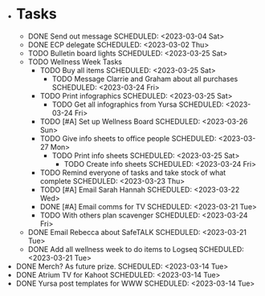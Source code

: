 - # Tasks
	- DONE Send out message
	  SCHEDULED: <2023-03-04 Sat>
	- DONE ECP delegate
	  SCHEDULED: <2023-03-02 Thu>
	- TODO Bulletin board lights
	  SCHEDULED: <2023-03-25 Sat>
	- TODO Wellness Week Tasks
		- TODO Buy all items
		  SCHEDULED: <2023-03-25 Sat>
			- TODO Message Clarrie and Graham about all purchases
			  SCHEDULED: <2023-03-24 Fri>
		- TODO Print infographics
		  SCHEDULED: <2023-03-25 Sat>
			- TODO Get all infographics from Yursa
			  SCHEDULED: <2023-03-24 Fri>
		- TODO [#A] Set up Wellness Board
		  SCHEDULED: <2023-03-26 Sun>
		- TODO Give info sheets to office people
		  SCHEDULED: <2023-03-27 Mon>
			- TODO Print info sheets
			  SCHEDULED: <2023-03-25 Sat>
				- TODO Create info sheets
				  SCHEDULED: <2023-03-24 Fri>
		- TODO Remind everyone of tasks and take stock of what complete
		  SCHEDULED: <2023-03-23 Thu>
		- TODO [#A] Email Sarah Hannah
		  SCHEDULED: <2023-03-22 Wed>
		- DONE [#A] Email comms for TV
		  SCHEDULED: <2023-03-21 Tue>
		- TODO With others plan scavenger
		  SCHEDULED: <2023-03-24 Fri>
	- DONE Email Rebecca about SafeTALK
	  SCHEDULED: <2023-03-21 Tue>
	- DONE Add all wellness week to do items to Logseq
	  SCHEDULED: <2023-03-21 Tue>
- DONE Merch? As future prize.
  SCHEDULED: <2023-03-14 Tue>
- DONE Atrium TV for Kahoot
  SCHEDULED: <2023-03-14 Tue>
- DONE Yursa post templates for WWW
  SCHEDULED: <2023-03-14 Tue>